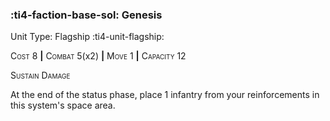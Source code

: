 ### :ti4-faction-base-sol: **Genesis**

Unit Type: Flagship :ti4-unit-flagship:

<span style="font-variant:small-caps;">Cost</span> 8 __|__ <span style="font-variant:small-caps;">Combat</span> 5(x2) __|__ <span style="font-variant:small-caps;">Move</span> 1 __|__ <span style="font-variant:small-caps;">Capacity</span> 12

<span style="font-variant:small-caps;">Sustain Damage</span>

At the end of the status phase, place 1 infantry from your reinforcements in this system's space area.
